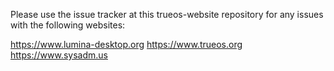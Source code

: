 Please use the issue tracker at this trueos-website repository for any issues with the following websites:

https://www.lumina-desktop.org
https://www.trueos.org
https://www.sysadm.us
